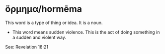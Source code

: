 # ὅρμημα/hormēma
This word is a type of thing or idea. It is a noun.

* This word means sudden violence. This is the act of doing something in a sudden and violent way.

See: Revelation 18:21

